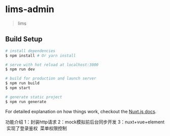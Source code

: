 # lims-admin

> lims 

## Build Setup

``` bash
# install dependencies
$ npm install # Or yarn install

# serve with hot reload at localhost:3000
$ npm run dev

# build for production and launch server
$ npm run build
$ npm start

# generate static project
$ npm run generate
```

For detailed explanation on how things work, checkout the [Nuxt.js docs](https://github.com/nuxt/nuxt.js).


功能介绍
1：封装http请求
2：mock模拟前后台同步开发
3：nuxt+vue+element  实现了登录鉴权  菜单权限控制

